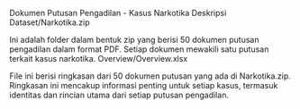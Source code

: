 Dokumen Putusan Pengadilan - Kasus Narkotika
Deskripsi
Dataset/Narkotika.zip

Ini adalah folder dalam bentuk zip yang berisi 50 dokumen putusan pengadilan dalam format PDF. Setiap dokumen mewakili satu putusan terkait kasus narkotika.
Overview/Overview.xlsx

File ini berisi ringkasan dari 50 dokumen putusan yang ada di Narkotika.zip. Ringkasan ini mencakup informasi penting untuk setiap kasus, termasuk identitas dan rincian utama dari setiap putusan pengadilan.
